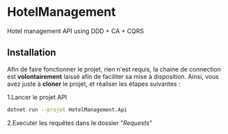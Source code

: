 # HotelManagement
Hotel management API using DDD + CA + CQRS

## Installation

Afin de faire fonctionner le projet, rien n'est requis, la chaine de connection est <b>volontairement</b> laissé afin de faciliter sa mise à disposition. Ainsi, vous avez juste à <b>cloner</b> le projet, et réaliser les étapes suivantes :

1.Lancer le projet API
   ```sh
   dotnet run --projet HotelManagement.Api
   ```
2.Executer les requêtes dans le dossier "<em>Requests</em>"